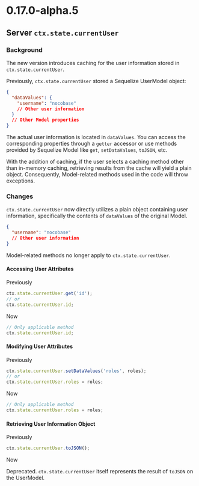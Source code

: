 # 0.17.0-alpha.5

## Server `ctx.state.currentUser`

### Background

The new version introduces caching for the user information stored in `ctx.state.currentUser`.

Previously, `ctx.state.currentUser` stored a Sequelize UserModel object:

```json
{
  "dataValues": {
    "username": "nocobase"
    // Other user information
  }
  // Other Model properties
}
```

The actual user information is located in `dataValues`. You can access the corresponding properties through a `getter` accessor or use methods provided by Sequelize Model like `get`, `setDataValues`, `toJSON`, etc.

With the addition of caching, if the user selects a caching method other than in-memory caching, retrieving results from the cache will yield a plain object. Consequently, Model-related methods used in the code will throw exceptions.

### Changes

`ctx.state.currentUser` now directly utilizes a plain object containing user information, specifically the contents of `dataValues` of the original Model.

```json
{
  "username": "nocobase"
  // Other user information
}
```

Model-related methods no longer apply to `ctx.state.currentUser`.

#### Accessing User Attributes

Previously

```ts
ctx.state.currentUser.get('id');
// or
ctx.state.currentUser.id;
```

Now

```ts
// Only applicable method
ctx.state.currentUser.id;
```

#### Modifying User Attributes

Previously

```ts
ctx.state.currentUser.setDataValues('roles', roles);
// or
ctx.state.currentUser.roles = roles;
```

Now

```ts
// Only applicable method
ctx.state.currentUser.roles = roles;
```

#### Retrieving User Information Object

Previously

```ts
ctx.state.currentUser.toJSON();
```

Now

Deprecated. `ctx.state.currentUser` itself represents the result of `toJSON` on the UserModel.
